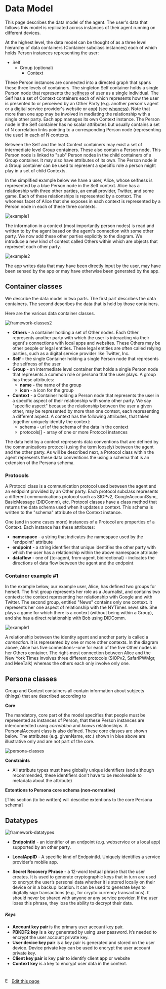 # Data Model

This page describes the data model of the agent. The user's data that follows this model is replicated across instances of their agent running on different devices. 

At the highest level, the data model can be thought of as a three level hierarchy of data containers (Container subclass instances) each of which holds Person instances representing the user:

* Self
  * Group (optional)
    * Context

These Person instances are connected into a directed graph that spans these three levels of containers. The singleton Self container holds a single Person node that represents the [selfness](https://docs-dev.mee.foundation/Concepts.html#selfness-vs-whoness) of user as a single individual. The Self has a set of Context containers each of which represents how the user is presented to or perceived by an Other Party (e.g. another person's agent or a digital service provider's website or app) (see [whoness](https://docs-dev.mee.foundation/Concepts.html#selfness-vs-whoness)). Note that more than one app may be involved in mediating the relationship with a single other party. Each app manages its own Context instance. The Person node in the Self container has no scalar attributes but usually contains a set of N correlation links pointing to a corresponding Person node (representing the user) in each of N contexts.

Between the Self and the leaf Context containers may exist a set of intermediate level Group containers. These also contain a Person node. This Person node is linked to "sub" Person nodes in the child containers of a Group container. It may also have attributes of its own. The Person node in a Group container can be used to represent a specific role a person might play in a set of child Contexts. 

In the simplified example below we have a user, Alice, whose selfness is represented by a blue Person node in the Self context. Alice has a relationship with three other parties, an email provider, Twitter, and some game. Each of these relationships is represented by a context. The whoness facet of Alice that she exposes in each context is represented by a Person node in each of these three contexts.

![example1](./images/example1.png)

The information in a context (most importantly person nodes) is read and written to by the agent based on the agent's connection with some other party. We now add these other parties explicitly to the diagram. We introduce a new kind of context called Others within which are objects that represent each other party. 

![example2](./images/example2.png)

The app writes data that may have been directly input by the user, may have been sensed by the app or may have otherwise been generated by the app. 

## Container classes

We describe the data model in two parts. The first part describes the data containers. The second describes the data that is held by those containers.

Here are the various data container classes. 

![framework-classes2](./images/container-classes.png)

- **Others** - a container holding a set of Other nodes. Each Other represents another party with which the user is interacting via their agent's connections with local apps and websites. These Others may be other people or legal entities. These legal entities are often called relying parties, such as a digital service provider like Twitter, Inc.
- **Self** - the single Container holding a single Person node that represents the selfness of the user
- **Group** - an intermediate level container that holds a single Person node that represents a common role or persona that the user plays. A group has these attributes:
  - **name** - the name of the group 
  - **icon** - a icon for the group
- **Context** - a Container holding a Person node that represents the user in a specific aspect of their relationship with some other party. We say "specific aspect" because the relationship between the user a given other, may be represented by more than one context, each representing a different aspect. A context has the following attributes, that taken together uniquely identify the context:
  - schema - url of the schema of the data in the context
  - protocols[] - array of one or more Protocol instances

The data held by a context represents data conventions that are defined by the communications protocol (using the term loosely) between the agent and the other party. As will be described next, a Protocol class within the agent represents these data conventions the using a schema that is an extension of the Persona schema.

### Protocols

A Protocol class is a communication protocol used between the agent and an endpoint provided by an Other party. Each protocol subclass represents a different communications protocol such as SIOPv2, GoogleAccountSync, BasicMessage (DIDComm), etc.  Protocol classes have a class method that returns the data schema used when it updates a context. This schema is written to the "schema" attribute of the Context instance.

One (and in some cases more) instances of a Protocol are properties of a Context. Each instance has these attributes:

- **namespace** - a string that indicates the namespace used by the "endpoint" attribute
- **endpoint** - a string identifier that unique identifies the other party with which the user has a relationship within the above namespace attribute
- **dataflow** - one of {to-agent, from-agent, bidirectional} - indicates the directions of data flow between the agent and the endpoint

### Container example #1

In the example below, our example user, Alice, has defined two groups for herself. The first group represents her role as a Journalist, and contains two contexts: the context representing her relationship with Google and with Twitter. The second group, entitled "News" contains only one context. It represents her one aspect of relationship with the NYTimes news site. She plays a game for which there is a context (without being within a Group), and she has a direct relationship with Bob using DIDComm.  

![example1](./images/example5.png)

A relationship between the identity agent and another party is called a *connection*. It is represented by one or more other contexts. In the diagram above, Alice has five connections--one for each of the five Other nodes in her Others container. The right-most connection between Alice and the New York Times involves three different protocols (SIOPv2, SafariPWMgr, and MeeTalk) whereas the others each only involve only one.

## Persona classes

Group and Context containers all contain information about subjects (things) that are described according to 

**Core**

The mandatory, core part of the model specifies that people must be represented as instances of Person, that these Person instances are interconnected using *correlation* and *knows* relationships. A PersonalAccount class is also defined. These core classes are shown below. The attributes (e.g. givenName, etc.) shown in blue above are illustrative only and are not part of the core. 

![persona-classes](./images/persona-classes.png)

**Constraints**

- All attribute types must have globally unique identifiers (and although recommended, these identifiers don't have to be resolveable to metadata about the attribute)

**Extentions to Persona core schema  (non-normative)**

[This section (to be written) will describe extentions to the core Persona schema]

## Datatypes

![framework-datatypes](./images/datatypes.png)

- **EndpointId** -  an identifier of an endpoint (e.g. webservice or a local app) supported by an other party.
- **LocalAppID** - A specific kind of EndpointId. Uniquely identifies a service provider's mobile app. 

- **Secret Recovery Phrase** - a 12-word textual phrase that the user creates. It is used to generate cryptographic keys that in turn are used to encrypt the user’s personal data whether it is stored locally on their device or in a backup location. It can be used to generate keys to digitally sign transactions (e.g., for crypto currency transactions). It should never be shared with anyone or any service provider. If the user loses this phrase, they lose the ability to decrypt their data. 

##### Keys

* **Account key pair** is the primary user account key pair.
* **PBKDF2 key** is a key generated by using user password. It’s needed to encrypt the user account private key.
* **User device key pair** is a key pair is generated and stored on the user device. Device private key can be used to encrypt the user account private key.
* **Client key pair** is key pair to identify client app or website
* **Context key** is a key to encrypt user data in the context.


#
[<p><img src="images/edit.svg" style="width: 15px;margin-right: 6px;text-color: #4F868E;" alt="Edit Page" />Edit this page</p>](https://github.com/MeeProject/docs/edit/develop/src/Data.md)
